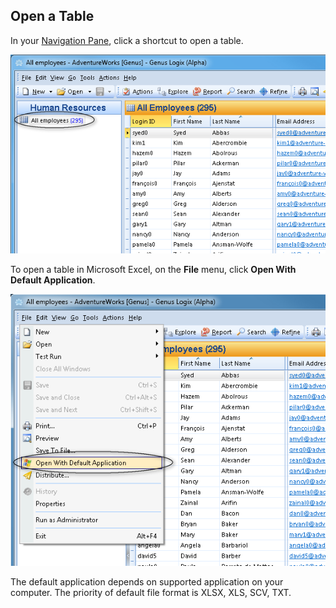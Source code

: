 ## Open a Table

In your [Navigation Pane](../../users/navigation-pane.md "Navigation Pane"), click a shortcut to open a table.

![IDD3CC9A70A07249CA.ID7DDF461FA9F0416C.png](media/IDD3CC9A70A07249CA.ID7DDF461FA9F0416C.png)

To open a table in Microsoft Excel, on the **File** menu, click **Open With Default Application**.

![IDD3CC9A70A07249CA.ID425A1A397C90453F.png](media/IDD3CC9A70A07249CA.ID425A1A397C90453F.png)

The default application depends on supported application on your computer. The priority of default file format is XLSX, XLS, SCV, TXT.